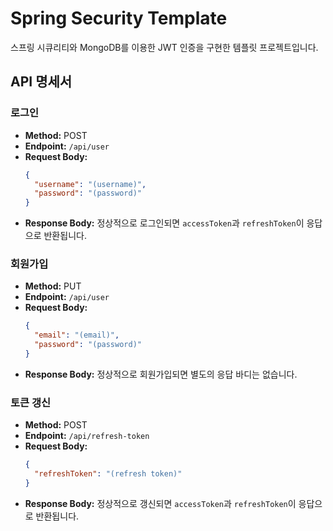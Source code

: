 # Spring Security Template

스프링 시큐리티와 MongoDB를 이용한 JWT 인증을 구현한 템플릿 프로젝트입니다.

## API 명세서

### 로그인
- **Method:** POST
- **Endpoint:** `/api/user`
- **Request Body:**
  ```json  
  {  
    "username": "(username)",  
    "password": "(password)"  
  }  
  ```  
- **Response Body:** 정상적으로 로그인되면 `accessToken`과 `refreshToken`이 응답으로 반환됩니다.

### 회원가입
- **Method:** PUT
- **Endpoint:** `/api/user`
- **Request Body:**
  ```json  
  {  
    "email": "(email)",
    "password": "(password)"
  }  
  ```  
- **Response Body:** 정상적으로 회원가입되면 별도의 응답 바디는 없습니다.

### 토큰 갱신
- **Method:** POST
- **Endpoint:** `/api/refresh-token`
- **Request Body:**
  ```json  
  {  
    "refreshToken": "(refresh token)"
  }
  ```
- **Response Body:** 정상적으로 갱신되면 `accessToken`과 `refreshToken`이 응답으로 반환됩니다.
